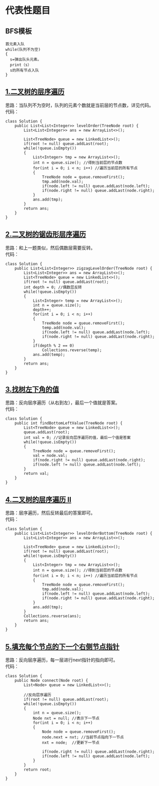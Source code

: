 # 代表性题目

## BFS模板
```
首元素入队
while(队列不为空)
{
  s=弹出队头元素。
  print（s）
  s的所有节点入队
}
```

## [1.二叉树的层序遍历](https://leetcode.cn/problems/binary-tree-level-order-traversal/description/)
思路：当队列不为空时，队列的元素个数就是当前层的节点数，详见代码。     
代码：
```
class Solution {
    public List<List<Integer>> levelOrder(TreeNode root) {
        List<List<Integer>> ans = new ArrayList<>();

        List<TreeNode> queue = new LinkedList<>();
        if(root != null) queue.addLast(root);
        while(!queue.isEmpty())
        {
            List<Integer> tmp = new ArrayList<>();
            int n = queue.size(); //得到当前层的节点数
            for(int i = 0; i < n; i++) //遍历当前层的所有节点
            {
                TreeNode node = queue.removeFirst();
                tmp.add(node.val);
                if(node.left != null) queue.addLast(node.left);
                if(node.right != null) queue.addLast(node.right);
            }
            ans.add(tmp);
        }
        return ans;
    }
}
```

## [2.二叉树的锯齿形层序遍历](https://leetcode.cn/problems/binary-tree-zigzag-level-order-traversal/description/)
思路：和上一题类似，然后偶数层需要反转。   
代码：
```
class Solution {
    public List<List<Integer>> zigzagLevelOrder(TreeNode root) {
        List<List<Integer>> ans = new ArrayList<>();
        List<TreeNode> queue = new LinkedList<>();
        if(root != null) queue.addLast(root);
        int depth = 0; //偶数层反转
        while(!queue.isEmpty())
        {
            List<Integer> temp = new ArrayList<>();
            int n = queue.size();
            depth++;
            for(int i = 0; i < n; i++)
            {
                TreeNode node = queue.removeFirst();
                temp.add(node.val);
                if(node.left != null) queue.addLast(node.left);
                if(node.right != null) queue.addLast(node.right);
            }
            if(depth % 2 == 0)
                Collections.reverse(temp);
            ans.add(temp);
        }   
        return ans;              
    }
}
```

## [3.找树左下角的值](https://leetcode.cn/problems/find-bottom-left-tree-value/description/)
思路：反向层序遍历（从右到左），最后一个值就是答案。   
代码：
```
class Solution {
    public int findBottomLeftValue(TreeNode root) {
        List<TreeNode> queue = new LinkedList<>();
        queue.addLast(root);
        int val = 0; //记录反向层序遍历的值，最后一个值是答案
        while(!queue.isEmpty())
        {
            TreeNode node = queue.removeFirst();
            val = node.val;
            if(node.right != null) queue.addLast(node.right);
            if(node.left != null) queue.addLast(node.left);
        }
        return val;
    }
}
```

## [4.二叉树的层序遍历 II](https://leetcode.cn/problems/binary-tree-level-order-traversal-ii/description/)
思路：层序遍历，然后反转最后的答案即可。   
代码：
```
class Solution {
    public List<List<Integer>> levelOrderBottom(TreeNode root) {
        List<List<Integer>> ans = new ArrayList<>();

        List<TreeNode> queue = new LinkedList<>();
        if(root != null) queue.addLast(root);
        while(!queue.isEmpty())
        {
            List<Integer> tmp = new ArrayList<>();
            int n = queue.size(); //得到当前层的节点数
            for(int i = 0; i < n; i++) //遍历当前层的所有节点
            {
                TreeNode node = queue.removeFirst();
                tmp.add(node.val);
                if(node.left != null) queue.addLast(node.left);
                if(node.right != null) queue.addLast(node.right);
            }
            ans.add(tmp);
        }
        Collections.reverse(ans);
        return ans;
    }
}
```

## [5.填充每个节点的下一个右侧节点指针](https://leetcode.cn/problems/populating-next-right-pointers-in-each-node/description/)
思路：反向层序遍历，每一层进行next指针的指向即可。   
代码：
```
class Solution {
    public Node connect(Node root) {
        List<Node> queue = new LinkedList<>();

        //反向层序遍历
        if(root != null) queue.addLast(root);
        while(!queue.isEmpty())
        {
            int n = queue.size(); 
            Node nxt = null; //表示下一节点
            for(int i = 0; i < n; i++) 
            {
                Node node = queue.removeFirst();
                node.next = nxt; //当前节点指向下一节点
                nxt = node;  //更新下一节点
                
                if(node.right != null) queue.addLast(node.right);
                if(node.left != null) queue.addLast(node.left);
            }
        }
        return root;
    }
}
```

